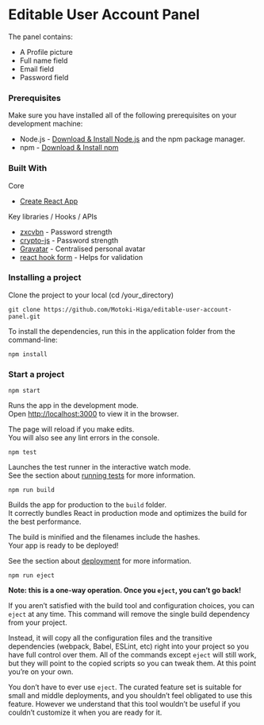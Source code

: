 # Editable User Account Panel

The panel contains:

- A Profile picture
- Full name field
- Email field
- Password field

### Prerequisites

Make sure you have installed all of the following prerequisites on your development machine:

- Node.js - [Download & Install Node.js](https://nodejs.org/en/download/) and the npm package manager.
- npm - [Download & Install npm](https://www.npmjs.com/get-npm)

### Built With

Core

- [Create React App](https://github.com/facebook/create-react-app)

Key libraries / Hooks / APIs

- [zxcvbn](https://www.npmjs.com/package/zxcvbn) - Password strength
- [crypto-js](https://www.npmjs.com/package/crypto-js) - Password strength
- [Gravatar](https://en.gravatar.com/) - Centralised personal avatar
- [react hook form](https://react-hook-form.com/form-builder) - Helps for validation

### Installing a project

Clone the project to your local (cd /your_directory)

```
git clone https://github.com/Motoki-Higa/editable-user-account-panel.git
```

To install the dependencies, run this in the application folder from the command-line:

```
npm install
```

### Start a project

```
npm start
```

Runs the app in the development mode.<br />
Open [http://localhost:3000](http://localhost:3000) to view it in the browser.

The page will reload if you make edits.<br />
You will also see any lint errors in the console.

```
npm test
```

Launches the test runner in the interactive watch mode.<br />
See the section about [running tests](https://facebook.github.io/create-react-app/docs/running-tests) for more information.

```
npm run build
```

Builds the app for production to the `build` folder.<br />
It correctly bundles React in production mode and optimizes the build for the best performance.

The build is minified and the filenames include the hashes.<br />
Your app is ready to be deployed!

See the section about [deployment](https://facebook.github.io/create-react-app/docs/deployment) for more information.

```
npm run eject
```

**Note: this is a one-way operation. Once you `eject`, you can’t go back!**

If you aren’t satisfied with the build tool and configuration choices, you can `eject` at any time. This command will remove the single build dependency from your project.

Instead, it will copy all the configuration files and the transitive dependencies (webpack, Babel, ESLint, etc) right into your project so you have full control over them. All of the commands except `eject` will still work, but they will point to the copied scripts so you can tweak them. At this point you’re on your own.

You don’t have to ever use `eject`. The curated feature set is suitable for small and middle deployments, and you shouldn’t feel obligated to use this feature. However we understand that this tool wouldn’t be useful if you couldn’t customize it when you are ready for it.